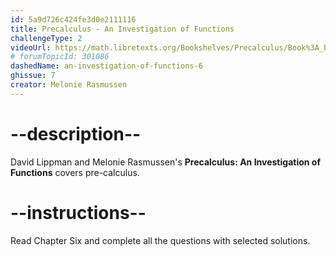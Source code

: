 ```yaml
---
id: 5a9d726c424fe3d0e2111116
title: Precalculus - An Investigation of Functions
challengeType: 2
videoUrl: https://math.libretexts.org/Bookshelves/Precalculus/Book%3A_Precalculus__An_Investigation_of_Functions_(Lippman_and_Rasmussen)
# forumTopicId: 301086
dashedName: an-investigation-of-functions-6
ghissue: 7
creator: Melonie Rasmussen 
---
```


# --description--

David Lippman and Melonie Rasmussen's __Precalculus: An Investigation of Functions__ covers pre-calculus.

# --instructions--

Read Chapter Six and complete all the questions with selected solutions.